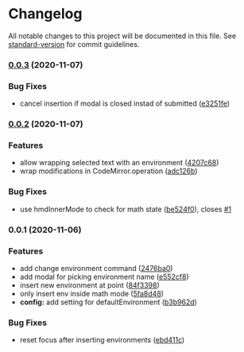 # Changelog

All notable changes to this project will be documented in this file. See [standard-version](https://github.com/conventional-changelog/standard-version) for commit guidelines.

### [0.0.3](https://github.com/raineszm/obsidian-latex-environments/compare/v0.0.2...v0.0.3) (2020-11-07)


### Bug Fixes

* cancel insertion if modal is closed instad of submitted ([e3251fe](https://github.com/raineszm/obsidian-latex-environments/commit/e3251feb5da17896518b3779f4e596b004fea750))

### [0.0.2](https://github.com/raineszm/obsidian-latex-environments/compare/v0.0.1...v0.0.2) (2020-11-07)


### Features

* allow wrapping selected text with an environment ([4207c68](https://github.com/raineszm/obsidian-latex-environments/commit/4207c68d10fededfc6f85801917313b635970375))
* wrap modifications in CodeMirror.operation ([adc126b](https://github.com/raineszm/obsidian-latex-environments/commit/adc126bc70a3ab133f9827b52c5d631aa9b04215))


### Bug Fixes

* use hmdInnerMode to check for math state ([be524f0](https://github.com/raineszm/obsidian-latex-environments/commit/be524f039ecabdb75f5020da2659608e42741cdf)), closes [#1](https://github.com/raineszm/obsidian-latex-environments/issues/1)

### 0.0.1 (2020-11-06)


### Features

* add change environment command ([2476ba0](https://github.com/raineszm/obsidian-latex-environments/commit/2476ba0a35faed5c548b521130b33ce7b92e36dc))
* add modal for picking environment name ([e552cf8](https://github.com/raineszm/obsidian-latex-environments/commit/e552cf8f006ff853c21b665069db608093a3e529))
* insert new environment at point ([84f3398](https://github.com/raineszm/obsidian-latex-environments/commit/84f3398ade4076537d31b844bd959235dc934463))
* only insert env inside math mode ([5fa8d48](https://github.com/raineszm/obsidian-latex-environments/commit/5fa8d484ddcc844e4d27b510b06f7b74584f03f3))
* **config:** add setting for defaultEnvironment ([b3b962d](https://github.com/raineszm/obsidian-latex-environments/commit/b3b962de887f826b8d7b5d4a0c56d39dafab54f4))


### Bug Fixes

* reset focus after inserting environments ([ebd411c](https://github.com/raineszm/obsidian-latex-environments/commit/ebd411c2b8154902bf394b1002d6064cbcd6e8a7))
